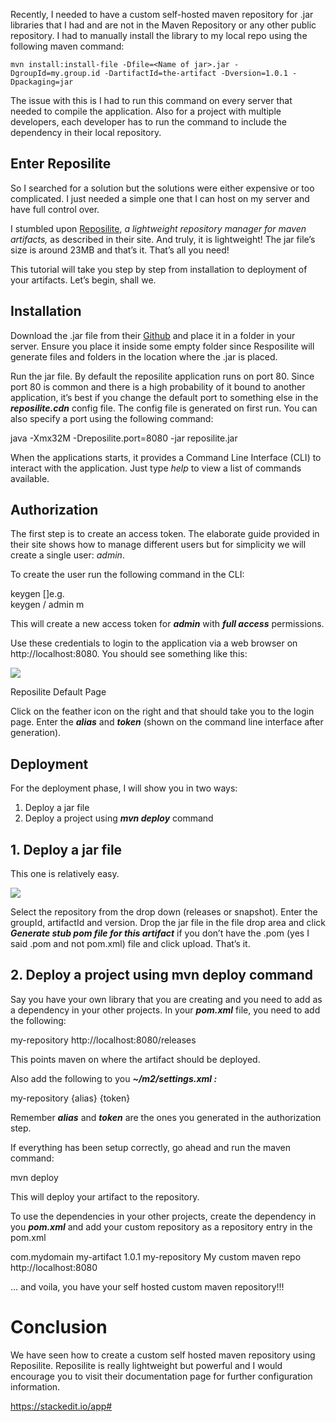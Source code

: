 
Recently, I needed to have a custom self-hosted maven repository for .jar libraries that I had and are not in the Maven Repository or any other public repository. I had to manually install the library to my local repo using the following maven command:

    mvn install:install-file -Dfile=<Name of jar>.jar -DgroupId=my.group.id -DartifactId=the-artifact -Dversion=1.0.1 -Dpackaging=jar

The issue with this is I had to run this command on every server that needed to compile the application. Also for a project with multiple developers, each developer has to run the command to include the dependency in their local repository.

## **Enter Reposilite**

So I searched for a solution but the solutions were either expensive or too complicated. I just needed a simple one that I can host on my server and have full control over.

I stumbled upon  [Reposilite](https://reposilite.com/),  _a lightweight repository manager for maven artifacts,_ as described in their site. And truly, it is lightweight! The jar file’s size is around 23MB and that’s it. That’s all you need!

This tutorial will take you step by step from installation to deployment of your artifacts. Let’s begin, shall we.

## Installation

Download the .jar file from their  [Github](https://github.com/dzikoysk/reposilite/releases)  and place it in a folder in your server. Ensure you place it inside some empty folder since Resposilite will generate files and folders in the location where the .jar is placed.

Run the jar file. By default the reposilite application runs on port 80. Since port 80 is common and there is a high probability of it bound to another application, it’s best if you change the default port to something else in the  **_reposilite.cdn_**  config file. The config file is generated on first run. You can also specify a port using the following command:

java -Xmx32M -Dreposilite.port=8080 -jar reposilite.jar

When the applications starts, it provides a Command Line Interface (CLI) to interact with the application. Just type  _help_ to view a list of commands available.

## Authorization

The first step is to create an access token. The elaborate guide provided in their site shows how to manage different users but for simplicity we will create a single user:  _admin_.

To create the user run the following command in the CLI:

keygen <path> <alias> [<permissions>]e.g.  
keygen / admin m

This will create a new access token for  **_admin_** with  **_full access_**  permissions.

Use these credentials to login to the application via a web browser on http://localhost:8080. You should see something like this:

![](https://miro.medium.com/max/1400/1*msUYAwvuLjHywymWsQSQZg.png)

Reposilite Default Page

Click on the feather icon on the right and that should take you to the login page. Enter the  **_alias_** and  **_token_** (shown on the command line interface after generation).

## Deployment

For the deployment phase, I will show you in two ways:

1.  Deploy a jar file
2.  Deploy a project using  **_mvn deploy_**  command

## 1. Deploy a jar file

This one is relatively easy.

![](https://miro.medium.com/max/1400/1*TEUy-DLyPYQeQgAwAh92hQ.png)

Select the repository from the drop down (releases or snapshot). Enter the groupId, artifactId and version. Drop the jar file in the file drop area and click  **_Generate stub pom file for this artifact_**  if you don’t have the .pom (yes I said .pom and not pom.xml) file and click upload. That’s it.

## 2. Deploy a project using mvn deploy command

Say you have your own library that you are creating and you need to add as a dependency in your other projects. In your  **_pom.xml_** file, you need to add the following:

<distributionManagement>  
    <repository>  
        <id>my-repository</id>  
        <url>http://localhost:8080/releases</url>  
    </repository>  
</distributionManagement>

This points maven on where the artifact should be deployed.

Also add the following to you  **_~/m2/settings.xml :_**

<server>  
  <!-- Id has to match the id provided in pom.xml -->  
  <id>my-repository</id>  
  <username>{alias}</username>  
  <password>{token}</password>  
</server>

Remember  **_alias_** and  **_token_** are the ones you generated in the authorization step.

If everything has been setup correctly, go ahead and run the maven command:

mvn deploy

This will deploy your artifact to the repository.

To use the dependencies in your other projects, create the dependency in you  **_pom.xml_** and add your custom repository as a repository entry in the pom.xml

<dependencies>  
    <dependency>  
        <groupId>com.mydomain</groupId>  
        <artifactId>my-artifact</artifactId>  
        <version>1.0.1</version>  
    </dependency>  
</dependencies><repositories>  
<!--Your custom maven repo-->  
    <repository>  
        <id>my-repository</id>  
        <name>My custom maven repo</name>  
        <url>http://localhost:8080</url>  
    </repository>  
</repositories>

… and voila, you have your self hosted custom maven repository!!!

# Conclusion

We have seen how to create a custom self hosted maven repository using Reposilite. Reposilite is really lightweight but powerful and I would encourage you to visit their documentation page for further configuration information.

https://stackedit.io/app#
